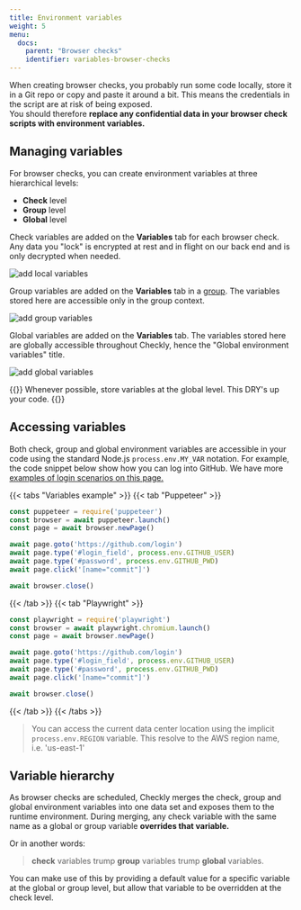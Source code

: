 ```yaml
---
title: Environment variables
weight: 5
menu:
  docs:
    parent: "Browser checks"
    identifier: variables-browser-checks
---
```


When creating browser checks, you probably run some code locally, store it in a Git repo or copy and paste it around
a bit. This means the credentials in the script are at risk of being exposed.  
You should therefore **replace any confidential data in your browser check scripts with environment variables.**  

## Managing variables

For browser checks, you can create environment variables at three hierarchical levels:

- **Check** level
- **Group** level
- **Global** level

Check variables are added on the **Variables** tab for each browser check. Any data you "lock" is
encrypted at rest and in flight on our back end and is only decrypted when needed.

![add local variables](/docs/images/browser-checks/add-local-variable.png)

Group variables are added on the **Variables** tab in a [group](/docs/groups). The variables stored here are accessible 
only in the group context.

![add group variables](/docs/images/browser-checks/add-group-variable.png)

Global variables are added on the **Variables** tab. The variables stored here are globally accessible 
throughout Checkly, hence the "Global environment variables" title. 

![add global variables](/docs/images/browser-checks/add-global-variable.png)

{{<info >}}
Whenever possible, store variables at the global level. This DRY's up your code.
{{</info>}}

## Accessing variables

Both check, group and global environment variables are accessible in your code using the standard Node.js `process.env.MY_VAR` notation. 
For example, the code snippet below show how you can log into GitHub. We have more [examples of login scenarios on this page.](/docs/browser-checks/login-scenarios/)

{{< tabs "Variables example" >}}
{{< tab "Puppeteer" >}}
```js
const puppeteer = require('puppeteer')
const browser = await puppeteer.launch()
const page = await browser.newPage()

await page.goto('https://github.com/login')
await page.type('#login_field', process.env.GITHUB_USER)
await page.type('#password', process.env.GITHUB_PWD)
await page.click('[name="commit"]')

await browser.close()
```

{{< /tab >}}
{{< tab "Playwright" >}}
```js
const playwright = require('playwright')
const browser = await playwright.chromium.launch()
const page = await browser.newPage()

await page.goto('https://github.com/login')
await page.type('#login_field', process.env.GITHUB_USER)
await page.type('#password', process.env.GITHUB_PWD)
await page.click('[name="commit"]')

await browser.close()
```
{{< /tab >}}
{{< /tabs >}} 

> You can access the current data center location using the implicit `process.env.REGION` variable. This resolve to the AWS region name, i.e. 'us-east-1'


## Variable hierarchy

As browser checks are scheduled, Checkly merges the check, group and global environment variables into one data set and exposes them
to the runtime environment. During merging, any check variable with the same name as a global or group variable **overrides that variable.**  

Or in another words:

> **check** variables trump **group** variables trump **global** variables.  

You can make use of this by providing a default value for a specific variable at the global or group level, but allow that variable to 
be overridden at the check level.



